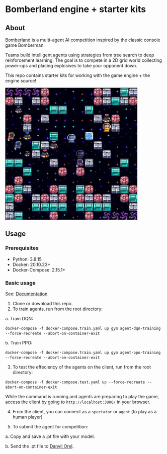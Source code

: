 # Bomberland engine + starter kits

## About

[Bomberland](https://www.gocoder.one/bomberland) is a multi-agent AI competition inspired by the classic console game Bomberman.

Teams build intelligent agents using strategies from tree search to deep reinforcement learning. The goal is to compete in a 2D grid world collecting power-ups and placing explosives to take your opponent down.

This repo contains starter kits for working with the game engine + the engine source!

![Bomberland multi-agent environment](./engine/bomberland-ui/src/source-filesystem/docs/2-environment-overview/bomberland-preview.gif "Bomberland")

## Usage

### Prerequisites

- Python: 3.8.15
- Docker: 20.10.23+
- Docker-Compose: 2.15.1+
 
### Basic usage

See: [Documentation](https://www.gocoder.one/docs)

1. Clone or download this repo.
2. To train agents, run from the root directory:

a. Train DQN:

```shell
docker-compose -f docker-compose.train.yaml up gym agent-dqn-training --force-recreate --abort-on-container-exit
```

b. Train PPO:

```shell
docker-compose -f docker-compose.train.yaml up gym agent-ppo-training --force-recreate --abort-on-container-exit
```

3. To test the effeciency of the agents on the client, run from the root directory:

```shell
docker-compose -f docker-compose.test.yaml up --force-recreate --abort-on-container-exit
```

While the command is running and agents are preparing to play the game, access the client by going to `http://localhost:3000/` in your browser.

4. From the client, you can connect as a `spectator` or `agent` (to play as a human player)


5. To submit the agent for competition:

a. Copy and save a .pt file with your model.

b. Send the .pt file to [Danyil Orel](https://t.me/danorel).

